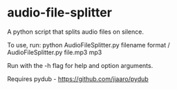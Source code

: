 # audio-file-splitter
A python script that splits audio files on silence.

To use, run: python AudioFileSplitter.py filename format / AudioFileSplitter.py file.mp3 mp3

Run with the -h flag for help and option arguments.

Requires pydub - https://github.com/jiaaro/pydub
